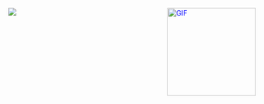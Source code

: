 <!---
- 👋 Hi, I’m @CarlosRyan07
- 👀 I’m interested in ...
- 🌱 I’m currently learning ...
- 💞️ I’m looking to collaborate on ...
- 📫 How to reach me ...

CarlosRyan07/CarlosRyan07 is a ✨ special ✨ repository because its `README.md` (this file) appears on your GitHub profile.
You can click the Preview link to take a look at your changes.
--->


<p style="color: #0000FF;">
  <img src="https://readme-typing-svg.herokuapp.com?font=Architects+Daughter&size=40&duration=3000&pause=1000&center=true&width=500&height=150&color=0000FF&lines=Hello,+i'm+Carlos+Ryan;Welcome+to+my+profile!" align="left">
  <img src="https://media.tenor.com/2c7diqh1oVIAAAAd/anime-computer.gif" alt="GIF" width="180" height="180" style="float: right;" align="right">
</p>

<!---
<p align="center"><b>Profile Visitor Count</b><img src="Hi.gif" width="30px"></p>
<p align="center"><img src="https://profile-counter.glitch.me/%7BCarlosRyan07%7D/count.svg" alt="visitor badge" width="30%"></p>
--->
